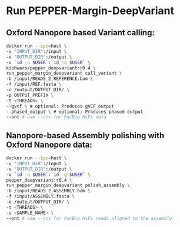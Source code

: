 # Run PEPPER-Margin-DeepVariant


## Oxford Nanopore based **Variant calling**:
```bash
docker run --ipc=host \
-v "INPUT_DIR":/input \
-v "OUTPUT_DIR":/output \
-u `id -u $USER`:`id -g $USER` \
kishwars/pepper_deepvariant:r0.4 \
run_pepper_margin_deepvariant call_variant \
-b /input/READS_2_REFERENCE.bam \
-f /input/REF.fasta \
-o /output/OUTPUT_DIR/ \
-p OUTPUT_PREFIX \
-t <THREADS> \
--gvcf \ # optional: Produces gVCF output
--phased_output \ # optional: Produces phased output
--ont # use --ccs for PacBio HiFi data
```

## Nanopore-based **Assembly polishing** with Oxford Nanopore data:
```bash
docker run --ipc=host \
-v "INPUT_DIR":/input \
-v "OUTPUT_DIR":/output \
-u `id -u $USER`:`id -g $USER` \
pepper_deepvariant:r0.4 \
run_pepper_margin_deepvariant polish_assembly \
-b /input/READS_2_ASSEMBLY.bam \
-f /input/ASSEMBLY.fasta \
-o /output/OUTPUT_DIR/ \
-t <THREADS> \
-s <SAMPLE_NAME> \
--ont # use --ccs for PacBio HiFi reads aligned to the assembly
```
